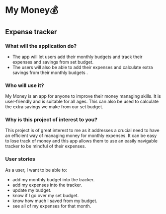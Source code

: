 
# My Money💰
## Expense tracker


### What will the application do?
- The app will let users add their monthly budgets and track their expenses and savings from set budget.
- The users will also be able to add their expenses and calculate extra savings from their monthly budgets .
### Who will use it?
   My Money is an app for anyone to improve their money managing skills. It is user-friendly and is suitable for all ages. This can also be used to calculate the extra savings we make from our set budget. 
### Why is this project of interest to you?
This project is of great interest to me as it addresses a crucial need to have an efficient way of managing money for monthly expenses. It can be easy to lose track of money and this app allows them to use an easily navigable tracker to be mindful of their expenses.


### User stories
As a user, I want to be able to: 
-  add my monthly budget into the tracker.
- add my expenses into the tracker.
- update my budget. 
-  know if I go over my set budget.
-  know how much I saved from my budget.
-  see all of my expenses for that month. 